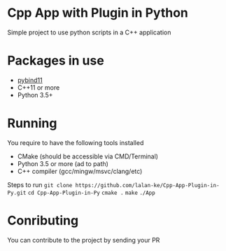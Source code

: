# Cpp App with Plugin in Python
Simple project to use python scripts in a C++ application

# Packages in use
- [pybind11](https://github.com/pybind/pybind11)
- C++11 or more
- Python 3.5+

# Running
You require to have the following tools installed
- CMake (should be accessible via CMD/Terminal)
- Python 3.5 or more (ad to path)
- C++ compiler (gcc/mingw/msvc/clang/etc)

Steps to run
`git clone https://github.com/lalan-ke/Cpp-App-Plugin-in-Py.git`
`cd Cpp-App-Plugin-in-Py`
`cmake .`
`make`
`./App`

# Conributing
You can contribute to the project by sending your PR
